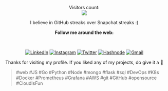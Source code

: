 <p align="center"> 
  Visitors count:<br>
  <img src="https://profile-counter.glitch.me/dipen006/count.svg" />
</p>
  
<div align="center">

<p>I believe in GitHub streaks over Snapchat streaks :)</p>

<p><strong>Follow me around the web:</strong></p><br>

<a href="https://https://www.linkedin.com/in/dipenr/" target="_blank"><img src="https://img.shields.io/badge/linkedin-%230077B5.svg?style=for-the-badge&logo=linkedin&logoColor=white&link=https://www.linkedin.com/in/dipenr/" alt="LinkedIn"></a>
<a href="https://instagram.com/dipenr.06/" target="_blank"><img src="https://img.shields.io/badge/Instagram-%23E4405F.svg?style=for-the-badge&logo=Instagram&logoColor=white&link=https://www.instagram.com/dipen.06/" alt="Instagram"></a>
<a href="https://twitter.com/dipenr06/" target="_blank"><img src="https://img.shields.io/badge/Twitter-%66574.svg?style=for-the-badge&logo=Instagram&logoColor=white&link=https://www.twitter.com/dipenr06/" alt="Twitter"></a>
<a href="https://dipen.hashnode.dev/" target="_blank"><img src="https://img.shields.io/badge/Hashnode-2962FF?style=for-the-badge&logo=hashnode&logoColor=white&link=https://dipen.hashnode.dev/" alt="Hashnode"></a>
<a href="mailto:rik.dipen@gmail.com" target="_blank"><img src="https://img.shields.io/badge/Gmail-D14836?style=for-the-badge&logo=gmail&logoColor=white&link=mailto:rik.dipen@gmail.com" alt="Gmail"></a>

  <p>Thanks for visiting my profile. If you liked any of my projects, do give it a 🌟</p>
</div>
<blockquote>#web #JS #Go #Python #Node #mongo #flask #sql #DevOps #K8s #Docker #Prometheus #Grafana #AWS  #git #GitHub #opensource #CloudIsFun</blockquote>
